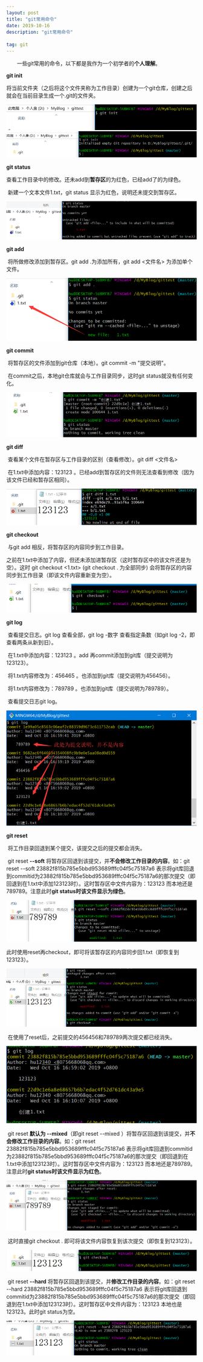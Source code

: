 ```yaml
---
layout: post
title: "git常用命令"
date: 2019-10-16 
description: "git常用命令"

tag: git 
---   
```


　　一些git常用的命令，以下都是我作为一个初学者的**个人理解**。

**git init**

​		将当前文件夹（之后将这个文件夹称为工作目录）创建为一个git仓库，创建之后就会在当前目录生成一个.git的文件夹。

<div align="center">
	<img src="/images/posts/git常用命令//1571212741877.png" />  
</div> 

<div align="center">
	<img src="/images/posts/git常用命令//1571212809775.png" />  
</div> 

**git status**

​		查看工作目录中的修改。还未add到**暂存区**的为红色，已经add了的为绿色。

​		新建一个文本文件1.txt，git status 显示为红色，说明还未提交到暂存区。

<div align="center">
	<img src="/images/posts/git常用命令//1571213178343.png" />  
</div> 

**git add**

​		将所做修改添加到暂存区。git add .为添加所有，git add <文件名> 为添加单个文件。

<div align="center">
	<img src="/images/posts/git常用命令//1571213316276.png" />  
</div> 

**git commit**

​		将暂存区的文件添加到git仓库（本地）。git commit -m "提交说明"。

​		在commit之后，本地git仓库就会与工作目录同步，这时git status就没有任何变化。

<div align="center">
	<img src="/images/posts/git常用命令//1571213466529.png" />  
</div> 

**git diff**

​		查看某个文件在暂存区与工作目录的区别（查看修改）。git diff <文件名>

​		在1.txt中添加内容：123123 。已经add到暂存区的文件则无法查看到修改（因为该文件已经和暂存区相同）。

<div align="center">
	<img src="/images/posts/git常用命令//1571215478409.png" />  
</div> 

**git checkout** 

​		与git add 相反，将暂存区的内容同步到工作目录。

​		之前在1.txt中添加了内容，但还未添加进暂存区（这时暂存区中的该文件还是为空）。这时 git checkout <1.txt> (git checkout . 为全部同步) 会将暂存区的内容同步到工作目录（即该文件内容重新变为空）。

<div align="center">
	<img src="/images/posts/git常用命令//1571215406931.png" />  
</div> 



**git log**

​		查看提交日志。git log 查看全部，git log -数字 查看指定条数（如git log -2，即查看两条从新到旧）。

​		在1.txt中添加内容：123123 。add 再commit添加到git库（提交说明为123123）。

​		将1.txt内容修改为：456465 。也添加到git库（提交说明为456456）。

​		将1.txt内容修改为：789789 。也添加到git库（提交说明为789789）。

​		查看提交日志git log。

<div align="center">
	<img src="/images/posts/git常用命令//1571216523830.png" />  
</div> 



**git reset** 

​		将工作目录回退到某个提交，该提交之后的提交都会消失。

​		git reset **--soft** <commitid>  将暂存区回退到该提交，并**不会修改工作目录的内容**。如：git reset --soft 23882f815b785e5bbd953689fffc04f5c75187a6 表示将git库回退到commitid为23882f815b785e5bbd953689fffc04f5c75187a6的那次提交（即回退到在1.txt中添加123123时）。这时暂存区中文件内容为：123123 而本地还是789789。注意此时**git status时该文件显示为绿色**。

<div align="center">
	<img src="/images/posts/git常用命令//1571217181713.png" />  
</div> 



​		此时使用reset再checkout，即可将该暂存区的内容同步回1.txt（即恢复到123123）。

<div align="center">
	<img src="/images/posts/git常用命令//1571217366571.png" />  
</div> 



​		在使用了reset后，之前提交的456456和789789两次提交都已经消失。

<div align="center">
	<img src="/images/posts/git常用命令//1571217432606.png" />  
</div> 



​		git reset <commitid>  **默认为 --mixed**（即git reset --mixed <commitid>）将暂存区回退到该提交，并**不会修改工作目录的内容**。如：git reset 23882f815b785e5bbd953689fffc04f5c75187a6 表示将git库回退到commitid为23882f815b785e5bbd953689fffc04f5c75187a6的那次提交（即回退到在1.txt中添加123123时）。这时暂存区中文件内容为：123123 而本地还是789789。注意此时**git status时该文件显示为红色**。

<div align="center">
	<img src="/images/posts/git常用命令//1571217919715.png" />  
</div> 



​		这时直接git checkout . 即可将该文件内容恢复到该次提交（即恢复到123123）。

<div align="center">
	<img src="/images/posts/git常用命令//1571218082970.png" />  
</div> 



​		git reset **--hard** <commitid>  将暂存区回退到该提交，并**修改工作目录的内容**。如：git reset --hard 23882f815b785e5bbd953689fffc04f5c75187a6 表示将git库回退到commitid为23882f815b785e5bbd953689fffc04f5c75187a6的那次提交（即回退到在1.txt中添加123123时）。这时暂存区中文件内容为：123123 本地也是123123。此时git status为空。

<div align="center">
	<img src="/images/posts/git常用命令//1571218547965.png" />  
</div> 

